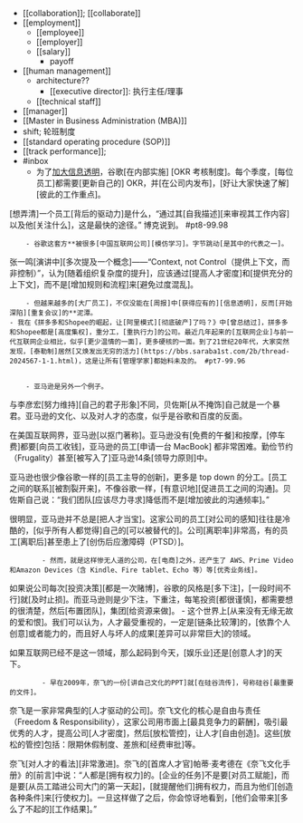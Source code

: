 - [[collaboration]]; [[collaborate]]
- [[employment]]
    - [[employee]]
    - [[employer]]
    - [[salary]]
        - payoff
- [[human management]]
    - architecture??
        - [[executive director]]: 执行主任/理事
    - [[technical staff]]
- [[manager]]
- [[Master in Business Administration (MBA)]]
- shift; 轮班制度
- [[standard operating procedure (SOP)]]
- [[track performance]];
- #inbox
    - 为了[加大信息透明](https://bbs.saraba1st.com/2b/thread-2024507-3-1.html)，谷歌[在内部实施] [OKR 考核制度]。每个季度，[每位员工]都需要[更新自己的] OKR，并[在公司内发布]，[好让大家快速了解][彼此的工作重点]。

[想弄清]一个员工[背后的驱动力]是什么，“通过其[自我描述][来审视其工作内容]以及他[关注什么]，这是最快的途径。” 博克说到。 #pt8-99.98


        - 谷歌这套方**被很多[中国互联网公司][模仿学习]。字节跳动[是其中的代表之一]。

张一鸣[演讲中][多次提及一个概念]——“Context, not Control（提供上下文，而非控制）”，认为[随着组织复杂度的提升]，应该通过[提高人才密度]和[提供充分的上下文]，而不是[增加规则和流程]来[避免过度混乱]。


        - 但越来越多的[大厂员工]，不仅没能在[周报]中[获得应有的][信息透明]，反而[开始深陷][重复会议]的**泥潭。
    - 我在《拼多多和Shopee的崛起，让[阿里模式][彻底破产]了吗？》中[曾总结过]，拼多多和Shopee都是[高度集权]，重分工，[重执行力]的公司。最近几年起来的[互联网企业]与前一代互联网企业相比，似乎[更少温情的一面]，更多硬核的一面。到了21世纪20年代，大家突然发现，[泰勒制]居然[又焕发出无穷的活力](https://bbs.saraba1st.com/2b/thread-2024567-1-1.html)，这是让所有[管理学家]都始料未及的。 #pt7-99.96


        - 亚马逊是另外一个例子。

与李彦宏[努力维持][自己的君子形象]不同，贝佐斯[从不掩饰]自己就是一个暴君。亚马逊的文化、以及对人才的态度，似乎是谷歌和百度的反面。

在美国互联网界，亚马逊[以抠门著称]。亚马逊没有[免费的午餐]和按摩，[停车费]都要[向员工收钱]，亚马逊的员工[申请一台 MacBook] 都非常困难。勤俭节约（Frugality）甚至[被写入了]亚马逊14条[领导力原则]中。

亚马逊也很少像谷歌一样的[员工主导的创新]，更多是 top down 的分工。[员工之间的联系][被割裂开来]，不像谷歌一样，[有意识地][促进员工之间的沟通]。贝佐斯自己说：“我们团队[应该尽力寻求]降低而不是[增加彼此的沟通频率]。”

很明显，亚马逊并不总是[把人才当宝]。这家公司的员工[对公司的感知]往往是冷酷的，[似乎所有人都觉得]自己的[可以被替代的]。公司[离职率]非常高，有的员工[离职后]甚至患上了[创伤后应激障碍（PTSD）]。


            - 然而，就是这样惨无人道的公司，在[电商]之外，还产生了 AWS、Prime Video和Amazon Devices（含 Kindle、Fire tablet、Echo 等）等[优秀业务线]。

如果说公司每次[投资决策][都是一次赌博]，谷歌的风格是[多下注]，[一段时间不行]就[及时止损]。而亚马逊则是少下注，下重注，每笔投资[都很谨慎]，都需要想的很清楚，然后[布置团队]，集团[给资源来做]。
        - 这个世界上[从来没有无缘无故的爱和恨]。我们可以认为，人才最受重视的，一定是[链条比较薄]的，[依靠个人创意]或者能力的，而且好人与坏人的成果[差异可以非常巨大]的领域。

如果互联网已经不是这一领域，那么起码到今天，[娱乐业]还是[创意人才]的天下。


            - 早在2009年，奈飞的一份[讲自己文化的PPT]就[在硅谷流传]，号称硅谷[最重要的文件]。

奈飞是一家非常典型的[人才驱动的公司]。奈飞文化的核心是自由与责任（Freedom & Responsibility），这家公司用市面上[最具竞争力的薪酬]，吸引最优秀的人才，提高公司[人才密度]，然后[放松管控]，让人才[自由创造]。这些[放松的管控]包括：限期休假制度、差旅和[经费审批]等。

奈飞[对人才的看法][非常激进]。奈飞的[首席人才官]帕蒂·麦考德在《奈飞文化手册》的[前言]中说：“人都是[拥有权力]的。[企业的任务]不是要[对员工赋能]，而是要[从员工踏进公司大门的第一天起]，[就提醒他们]拥有权力，而且为他们[创造各种条件]来[行使权力]。一旦这样做了之后，你会惊讶地看到，[他们会带来][多么了不起的][工作结果]。”
